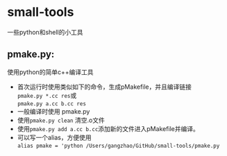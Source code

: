 # small-tools
一些python和shell的小工具  

## pmake.py:
使用python的简单c++编译工具
* 首次运行时使用类似如下的命令，生成pMakefile，并且编译链接   
`pmake.py *.cc res`或  
`pmake.py a.cc b.cc res`
* 一般编译时使用 pmake.py
* 使用`pmake.py clean` 清空.o文件
* 使用`pmake.py add a.cc b.cc`添加新的文件进入pMakefile并编译。
* 可以写一个alias，方便使用  
`alias pmake = 'python /Users/gangzhao/GitHub/small-tools/pmake.py`
